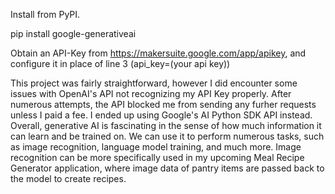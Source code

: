 Install from PyPI.

pip install google-generativeai

Obtain an API-Key from https://makersuite.google.com/app/apikey, and configure it in place of line 3 (api_key=(your api key))

This project was fairly straightforward, however I did encounter some issues with OpenAI's API not recognizing my API Key properly. After numerous attempts, the API blocked me from sending any furher requests unless I paid a fee. I ended up using Google's AI Python SDK API instead. Overall, generative AI is fascinating in the sense of how much information it can learn and be trained on. We can use it to perform numerous tasks, such as image recognition, language model training, and much more. Image recognition can be more specifically used in my upcoming Meal Recipe Generator application, where image data of pantry items are passed back to the model to create recipes. 

